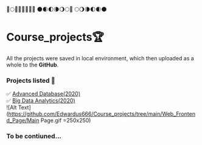 :full_moon_with_face::full_moon::waning_gibbous_moon::waning_crescent_moon::first_quarter_moon::waxing_crescent_moon::new_moon::new_moon_with_face:	:new_moon::waxing_crescent_moon::first_quarter_moon::waning_crescent_moon::waning_gibbous_moon::full_moon::full_moon_with_face:
:full_moon::waning_gibbous_moon::waning_crescent_moon::first_quarter_moon::waxing_crescent_moon::new_moon:

# Course_projects:trophy:
All the projects were saved in local environment, which then uploaded as a whole to the **GitHub**.

### Projects listed :dart:
:white_check_mark: [Advanced Database(2020)](https://github.com/Edwardus666/Course_projects/tree/main/Advanced_Database(2020))  
:white_check_mark: [Big Data Analytics(2020)](https://github.com/Edwardus666/Course_projects/tree/main/Big_Data_Analytics_with_R)  
![Alt Text](https://github.com/Edwardus666/Course_projects/tree/main/Web_Frontend_Page/Main Page.gif =250x250)
### To be contiuned...



